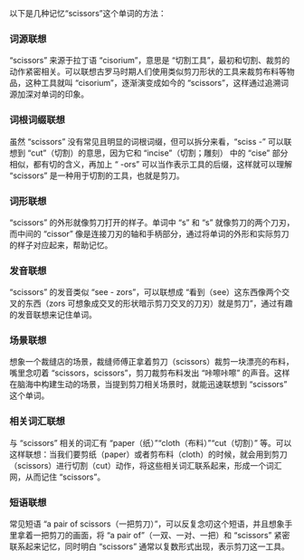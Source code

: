 以下是几种记忆“scissors”这个单词的方法：

### 词源联想
“scissors” 来源于拉丁语 “cisorium”，意思是 “切割工具”，最初和切割、裁剪的动作紧密相关。可以联想古罗马时期人们使用类似剪刀形状的工具来裁剪布料等物品，这种工具就叫 “cisorium”，逐渐演变成如今的 “scissors”，这样通过追溯词源加深对单词的印象。

### 词根词缀联想
虽然 “scissors” 没有常见且明显的词根词缀，但可以拆分来看，“sciss -” 可以联想到 “cut”（切割）的意思，因为它和 “incise”（切割；雕刻） 中的 “cise” 部分相似，都有切的含义，再加上 “ -ors” 可以当作表示工具的后缀，这样就可以理解 “scissors” 是一种用于切割的工具，也就是剪刀。

### 词形联想
“scissors” 的外形就像剪刀打开的样子。单词中 “s” 和 “s” 就像剪刀的两个刀刃，而中间的 “cissor” 像是连接刀刃的轴和手柄部分，通过将单词的外形和实际剪刀的样子对应起来，帮助记忆。

### 发音联想
“scissors” 的发音类似 “see - zors”，可以联想成 “看到（see）这东西像两个交叉的东西（zors 可想象成交叉的形状暗示剪刀交叉的刀刃）就是剪刀”，通过有趣的发音联想来记住单词。

### 场景联想
想象一个裁缝店的场景，裁缝师傅正拿着剪刀（scissors）裁剪一块漂亮的布料，嘴里念叨着 “scissors，scissors”，剪刀裁剪布料发出 “咔嚓咔嚓” 的声音。这样在脑海中构建生动的场景，当提到剪刀相关场景时，就能迅速联想到 “scissors” 这个单词。

### 相关词汇联想
与 “scissors” 相关的词汇有 “paper（纸）”“cloth（布料）”“cut（切割）” 等。可以这样联想：当我们要剪纸（paper）或者剪布料（cloth）的时候，就会用到剪刀（scissors）进行切割（cut）动作，将这些相关词汇联系起来，形成一个词汇网，从而记住 “scissors”。

### 短语联想
常见短语 “a pair of scissors（一把剪刀）”，可以反复念叨这个短语，并且想象手里拿着一把剪刀的画面，将 “a pair of”（一双、一对、一把）和 “scissors” 紧密联系起来记忆，同时明白 “scissors” 通常以复数形式出现，表示剪刀这一工具。 